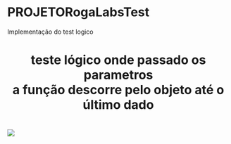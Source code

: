 # PROJETORogaLabsTest
Implementação do test logico 



<h1 align= 'center'>teste lógico onde passado os parametros<br/> a função descorre pelo objeto até o último dado<h1>

  
  <img  align='center'  src='https://user-images.githubusercontent.com/93503467/168458841-1ca3f1dd-4c0c-460e-b801-b95cb7a38e84.png'/>
